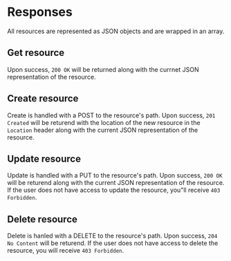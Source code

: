 Responses
========

All resources are represented as JSON objects and are wrapped in an array.

Get resource
------------
Upon success, `200 OK` will be returned along with the currnet JSON representation of the resource.

Create resource
-----------
Create is handled with a POST to the resource's path.
Upon success, `201 Created` will be returend with the location of the new resource in the `Location` header along with
the current JSON representation of the resource.


Update resource
---------------
Update is handled with a PUT to the resource's path.
Upon success, `200 OK` will be returend along with the current JSON representation of the resource. If the user does
not have access to update the resource, you"ll receive `403 Forbidden`.


Delete resource
---------------
Delete is hanled with a DELETE to the resource's path.
Upon success, `204 No Content` will be returend. If the user does not have access to delete the resource, you will
receive `403 Forbidden`.

